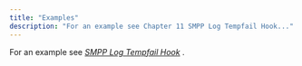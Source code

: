 ```yaml
---
title: "Examples"
description: "For an example see Chapter 11 SMPP Log Tempfail Hook..."
---
```


For an example see [*SMPP Log Tempfail Hook*](/momentum/mobile/mobile-developer-guide/smpp-log-tempfail-hook) .